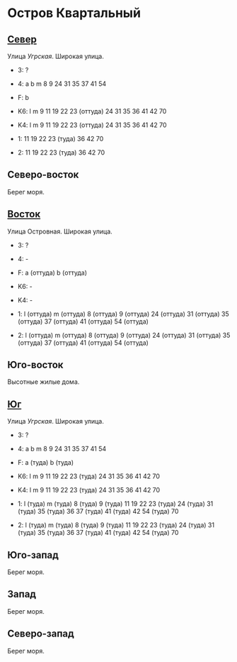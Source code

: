 # Остров Квартальный

## [Север](./530150.md)

Улица *Угрская*.
Широкая улица.

* 3:    ?
* 4:    a   b   m
        8   9   24  31  35  37  41  54
* F:    b

* K6:   l   m
        9   11  19  22  23 (оттуда) 24  31  35  36  41  42  70
* K4:   l   m
        9   11  19  22  23 (оттуда) 24  31  35  36  41  42  70
* 1:    11  19  22  23 (туда)   36  42  70
* 2:    11  19  22  23 (туда)   36  42  70

## Северо-восток

Берег моря.

## [Восток](./15540060.md)

Улица Островная.
Широкая улица.

* 3:    ?
* 4:    -
* F:    a (оттуда)  b (оттуда)

* K6:   -
* K4:   -
* 1:    l (оттуда)  m (оттуда)
        8 (оттуда)  9 (оттуда)  24 (оттуда) 31 (оттуда) 35 (оттуда) 37 (оттуда) 41 (оттуда) 54 (оттуда)
* 2:    l (оттуда)  m (оттуда)
        8 (оттуда)  9 (оттуда)  24 (оттуда) 31 (оттуда) 35 (оттуда) 37 (оттуда) 41 (оттуда) 54 (оттуда)


## Юго-восток

Высотные жилые дома.

## [Юг](./15530070.md)

Улица *Угрская*.
Широкая улица.

* 3:    ?
* 4:    a   b   m
        8   9   24  31  35  37  41  54
* F:    a (туда)    b (туда)

* K6:   l   m
        9   11  19  22  23 (туда)   24  31  35  36  41  42  70
* K4:   l   m
        9   11  19  22  23 (туда)   24  31  35  36  41  42  70
* 1:    l (туда)    m (туда)
        8 (туда)    9 (туда)    11  19  22  23 (туда)   24 (туда)   31 (туда)   35 (туда) 36
        37 (туда)   41 (туда)   42  54 (туда)    70
* 2:    l (туда)    m (туда)
        8 (туда)    9 (туда)    11  19  22  23 (туда)   24 (туда)   31 (туда)   35 (туда) 36
        37 (туда)   41 (туда)   42  54 (туда)    70

## Юго-запад

Берег моря.

## Запад

Берег моря.

## Северо-запад

Берег моря.
